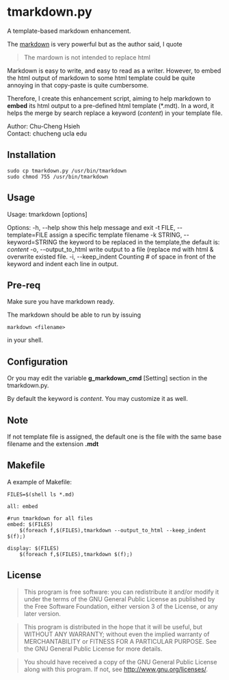 # tmarkdown.py

A template-based markdown enhancement.

The [markdown](http://daringfireball.net/projects/markdown/) is very powerful
but as the author said, I quote

>  The mardown is not intended to replace html


Markdown is easy to write, and easy to read as a writer.
However, to embed the html output of markdown to some html template could
be quite annoying in that copy-paste is quite cumbersome.  

Therefore, I create this enhancement script, aiming to help
markdown to **embed** its html output to a pre-defined html template (*.mdt).
In a word, it helps the merge by search replace a keyword ($content$) in your 
template file.

Author: Chu-Cheng Hsieh  
Contact: chucheng <at> ucla <dot> edu


## Installation

	sudo cp tmarkdown.py /usr/bin/tmarkdown
	sudo chmod 755 /usr/bin/tmarkdown
	
## Usage
Usage: tmarkdown [options] <markdown file>

Options:
  -h, --help            show this help message and exit
  -t FILE, --template=FILE
                        assign a specific template filename
  -k STRING, --keyword=STRING
                        the keyword to be replaced in the template,the default
                        is: $content$
  -o, --output_to_html  write output to a file (replace md with html &
                        overwrite existed file.
  -i, --keep_indent     Counting # of space in front of the keyword and indent
                        each line in output.


## Pre-req
Make sure you have markdown ready.

The markdown should be able to run by issuing

	markdown <filename>
	
in your shell.


## Configuration
Or you may edit the variable **g_markdown_cmd** [Setting] section in the tmarkdown.py.

By default the keyword is $content$. You may customize it as well.


## Note

If not template file is assigned, the default one is the file with the same base filename and
the extension **.mdt**

## Makefile

A example of Makefile:

	FILES=$(shell ls *.md)
	
	all: embed
			
	#run tmarkdown for all files
	embed: $(FILES)
		$(foreach f,$(FILES),tmarkdown --output_to_html --keep_indent $(f);)
	
	display: $(FILES)
		$(foreach f,$(FILES),tmarkdown $(f);)



## License

> This program is free software: you can redistribute it and/or modify
    it under the terms of the GNU General Public License as published by
    the Free Software Foundation, either version 3 of the License, or
    any later version.

>This program is distributed in the hope that it will be useful,
    but WITHOUT ANY WARRANTY; without even the implied warranty of
    MERCHANTABILITY or FITNESS FOR A PARTICULAR PURPOSE.  See the
    GNU General Public License for more details.

>You should have received a copy of the GNU General Public License
    along with this program.  If not, see <http://www.gnu.org/licenses/>.